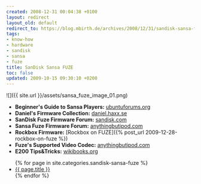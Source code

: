 ```yaml
---
created: 2008-12-31 00:04:38 +0100
layout: redirect
layout_old: default
redirect_to: https://blog.mbirth.de/archives/2008/12/31/sandisk-sansa-fuze.html
tags:
- know-how
- hardware
- sandisk
- sansa
- fuze
title: SanDisk Sansa FUZE
toc: false
updated: 2009-10-15 09:30:10 +0200
---
```


![]({{ site.url }}/assets/sansa_fuze_image_01.png)

  * **Beginner's Guide to Sansa Players:** [ubuntuforums.org](http://ubuntuforums.org/showthread.php?t=312196)
  * **Daniel's Firmware Collection:** [daniel.haxx.se](http://daniel.haxx.se/sansa/v2fw.html)
  * **SanDisk Fuze Firmware Forum:** [sandisk.com](http://forums.sandisk.com/sansa/board/message?board.id=sansafuse&thread.id=23276)
  * **Sansa Fuze Firmware Forum:** [anythingbutipod.com](http://www.anythingbutipod.com/forum/forumdisplay.php?f=167)
  * **Rockbox Firmware:** [Rockbox on FUZE]({% post_url 2009-12-28-rockbox-on-fuze %})
  * **Fuze's Supported Video Codec:** [anythingbutipod.com](http://www.anythingbutipod.com/forum/showthread.php?t=27460)
  * **E200 Tips&Tricks:** [wikibooks.org](http://en.wikibooks.org/wiki/Sandisk_Sansa_MP3_players/e200)

<ul>
{% for page in site.categories.sandisk-sansa-fuze %}
  <li><a href="{{ page.url }}">{{ page.title }}</a></li>
{% endfor %}
</ul>